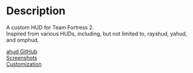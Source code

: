 # Description

A custom HUD for Team Fortress 2.  
Inspired from various HUDs, including, but not limited to, rayshud, yahud, and omphud.  
  
[ahud GitHub](https://github.com/n0kk/ahud)  
[Screenshots](http://imgur.com/a/569GH)  
[Customization](https://github.com/n0kk/ahud/wiki/Customization)
